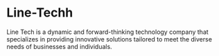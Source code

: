 # Line-Techh
Line Tech is a dynamic and forward-thinking technology company that specializes in providing innovative solutions tailored to meet the diverse needs of businesses and individuals. 
